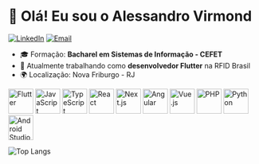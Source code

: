 # 👋 Olá! Eu sou o Alessandro Virmond

[![LinkedIn](https://img.shields.io/badge/LinkedIn-%230077B5.svg?&style=for-the-badge&logo=linkedin&logoColor=white)](https://www.linkedin.com/in/alessandrovirmond/) 
[![Email](https://img.shields.io/badge/Email-%23D14836.svg?&style=for-the-badge&logo=gmail&logoColor=white)](mailto:avirmond2000@gmail.com)


- 🎓 Formação: **Bacharel em Sistemas de Informação - CEFET**
- 💼 Atualmente trabalhando como **desenvolvedor Flutter** na RFID Brasil
- 🌍 Localização: Nova Friburgo - RJ


<p align="left">
<img src="https://cdn.jsdelivr.net/gh/devicons/devicon/icons/flutter/flutter-original.svg" width="50" height="50" alt="Flutter" />
<img src="https://cdn.jsdelivr.net/gh/devicons/devicon/icons/javascript/javascript-original.svg" width="50" height="50" alt="JavaScript" />
<img src="https://cdn.jsdelivr.net/gh/devicons/devicon/icons/typescript/typescript-original.svg" width="50" height="50" alt="TypeScript" />
<img src="https://cdn.jsdelivr.net/gh/devicons/devicon/icons/react/react-original.svg" width="50" height="50" alt="React" />
<img src="https://cdn.jsdelivr.net/gh/devicons/devicon/icons/nextjs/nextjs-original.svg" width="50" height="50" alt="Next.js" />
<img src="https://cdn.jsdelivr.net/gh/devicons/devicon/icons/angularjs/angularjs-original.svg" width="50" height="50" alt="Angular" />
<img src="https://cdn.jsdelivr.net/gh/devicons/devicon/icons/vuejs/vuejs-original.svg" width="50" height="50" alt="Vue.js" />
<img src="https://cdn.jsdelivr.net/gh/devicons/devicon/icons/php/php-original.svg" width="50" height="50" alt="PHP" />
<img src="https://cdn.jsdelivr.net/gh/devicons/devicon/icons/python/python-original.svg" width="50" height="50" alt="Python" />
<img src="https://cdn.jsdelivr.net/gh/devicons/devicon/icons/androidstudio/androidstudio-original.svg" width="50" height="50" alt="Android Studio" />


</p>

![Top Langs](https://github-readme-stats.vercel.app/api/top-langs/?username=alessandrovirmond&&show_icons=true&icon_color=ffff80&text_color=d963bb&title_color=bd93fa&layout=compact&bg_color=373a5)


